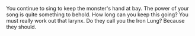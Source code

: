 You continue to sing to keep the monster's hand at bay.
The power of your song is quite something to behold.
How long can you keep this going?
You must really work out that larynx.
Do they call you the Iron Lung? Because they should.